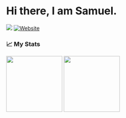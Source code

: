 # Hi there, I am Samuel.

<a href="https://linkedin.com/in/samuel-adekunle"><img src="https://img.shields.io/badge/LinkedIn-0077B5?style=for-the-badge&logo=linkedin&logoColor=white"></img></a>
<a href="https://samuel-adekunle.software"><img alt="Website" src="https://img.shields.io/badge/website-%23E34F26.svg?style=for-the-badge&logo=googlechrome&logoColor=white"/></a>

### :chart_with_upwards_trend: My Stats
<a href="#chart_with_upwards_trend-my-stats"><img height="150em" src="https://readme-stats-seven-beta.vercel.app/api?hide_border=true&include_all_commits=true&username=samuel-adekunle&count_private=true&show_icons=true&hide=issues" /></a>
<a href="#chart_with_upwards_trend-my-stats"><img height="150em" src="https://readme-stats-seven-beta.vercel.app/api/top-langs/?username=samuel-adekunle&langs_count=5&hide=HTML,Jupyter%20Notebook,cuda,css,scss,cmake&exclude_repo=C-MIPS-Compiler,AdventOfCode2020,404CircuitSimulator&layout=compact&hide_border=true&count_private=true" /></a>
